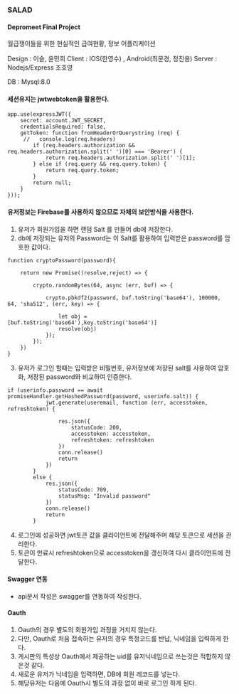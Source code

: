 ### SALAD

#### Depromeet Final Project
월급쟁이들을 위한 현실적인 급여현황, 정보 어플리케이션

Design : 이슬, 윤민희
Client : IOS(한영수) , Android(최문경, 정진용)
Server : Nodejs/Express 조호영

DB : Mysql:8.0

#### 세션유지는 jwtwebtoken을 활용한다.
```
app.use(expressJWT({
    secret: account.JWT_SECRET,
    credentialsRequired: false,
    getToken: function fromHeaderOrQuerystring (req) {
     //   console.log(req.headers)
        if (req.headers.authorization && req.headers.authorization.split(' ')[0] === 'Bearer') {
            return req.headers.authorization.split(' ')[1];
        } else if (req.query && req.query.token) {
            return req.query.token;
        }
        return null;
    }
}));
```

#### 유저정보는 Firebase를 사용하지 않으므로 자체의 보안방식을 사용한다.
1. 유저가 회원가입을 하면 랜덤 Salt 를 만들어 db에 저장한다.
2. db에 저장되는 유저의 Password는 이 Salt를 활용하여 입력받은 password를 암호한 값이다.
```
function cryptoPassword(password){

    return new Promise((resolve,reject) => {

        crypto.randomBytes(64, async (err, buf) => {

            crypto.pbkdf2(password, buf.toString('base64'), 100000, 64, 'sha512', (err, key) => {

                let obj = [buf.toString('base64'),key.toString('base64')]
                resolve(obj)
            });
        });
    })
}
```
3. 유저가 로그인 할때는 입력받은 비밀번호, 유저정보에 저장된 salt를 사용하여 암호화, 저장된 password와 비교하여 인증한다.
```
if (userinfo.password == await promiseHandler.getHashedPassword(password, userinfo.salt)) {
            jwt.generate(useremail, function (err, accesstoken, refreshtoken) {

                res.json({
                    statusCode: 200,
                    accesstoken: accesstoken,
                    refreshtoken: refreshtoken
                })
                conn.release()
                return
            })
        }
        else {
            res.json({
                statusCode: 709,
                statusMsg: "Invalid password"
            })
            conn.release()
            return
        }
```
4. 로그인에 성공하면 jwt토큰 값을 클라이언트에 전달해주며 해당 토큰으로 세션을 관리한다.
5. 토큰이 만료시 refreshtoken으로 accesstoken을 갱신하여 다시 클라이언트에 전달한다.

#### Swagger 연동
- api문서 작성은 swagger를 연동하여 작성한다.

#### Oauth
1. Oauth의 경우 별도의 회원가입 과정을 거치지 않는다.
2. 다만, Oauth로 처음 접속하는 유저의 경우 특정코드를 반납, 닉네임을 입력하게 한다.
3. 게시판의 특성상 Oauth에서 제공하는 uid를 유저닉네임으로 쓰는것은 적합하지 않은것 같다.
4. 새로운 유저가 닉네임을 입력하면, DB에 회원 레코드를 넣는다.
5. 해당유저는 다음에 Oauth시 별도의 과정 없이 바로 로그인 하게 된다.